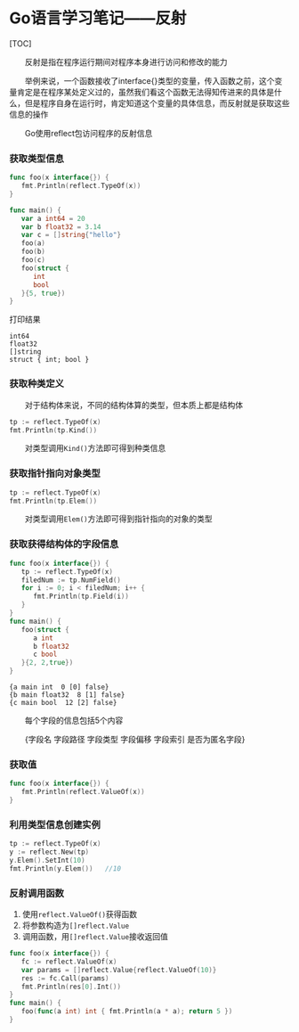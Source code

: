 # Go语言学习笔记——反射

[TOC]

&emsp;&emsp;反射是指在程序运行期间对程序本身进行访问和修改的能力

&emsp;&emsp;举例来说，一个函数接收了interface{}类型的变量，传入函数之前，这个变量肯定是在程序某处定义过的，虽然我们看这个函数无法得知传进来的具体是什么，但是程序自身在运行时，肯定知道这个变量的具体信息，而反射就是获取这些信息的操作

&emsp;&emsp;Go使用reflect包访问程序的反射信息

### 获取类型信息

```go
func foo(x interface{}) {
   fmt.Println(reflect.TypeOf(x))
}

func main() {
   var a int64 = 20
   var b float32 = 3.14
   var c = []string{"hello"}
   foo(a)
   foo(b)
   foo(c)
   foo(struct {
      int
      bool
   }{5, true})
}
```

打印结果

```
int64
float32
[]string
struct { int; bool }
```

### 获取种类定义

&emsp;&emsp;对于结构体来说，不同的结构体算的类型，但本质上都是结构体

```go
tp := reflect.TypeOf(x)
fmt.Println(tp.Kind())
```

&emsp;&emsp;对类型调用`Kind()`方法即可得到种类信息

### 获取指针指向对象类型

```go
tp := reflect.TypeOf(x)
fmt.Println(tp.Elem())
```

&emsp;&emsp;对类型调用`Elem()`方法即可得到指针指向的对象的类型

### 获取获得结构体的字段信息

```go
func foo(x interface{}) {
   tp := reflect.TypeOf(x)
   filedNum := tp.NumField()
   for i := 0; i < filedNum; i++ {
      fmt.Println(tp.Field(i))
   }
}
func main() {
   foo(struct {
      a int
      b float32
      c bool
   }{2, 2,true})
}
```

```
{a main int  0 [0] false}
{b main float32  8 [1] false}
{c main bool  12 [2] false}
```

&emsp;&emsp;每个字段的信息包括5个内容

&emsp;&emsp;{字段名 字段路径 字段类型 字段偏移 字段索引 是否为匿名字段}

### 获取值

```go
func foo(x interface{}) {
   fmt.Println(reflect.ValueOf(x))
}
```

### 利用类型信息创建实例

```go
tp := reflect.TypeOf(x)
y := reflect.New(tp)
y.Elem().SetInt(10)
fmt.Println(y.Elem())	//10
```

### 反射调用函数

1. 使用`reflect.ValueOf()`获得函数
2. 将参数构造为`[]reflect.Value`
3. 调用函数，用`[]reflect.Value`接收返回值

```go
func foo(x interface{}) {
   fc := reflect.ValueOf(x)
   var params = []reflect.Value{reflect.ValueOf(10)}
   res := fc.Call(params)
   fmt.Println(res[0].Int())
}
func main() {
   foo(func(a int) int { fmt.Println(a * a); return 5 })
}
```